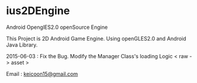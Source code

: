 # ius2DEngine
Android OpenglES2.0 openSource Engine

This Project is 2D Android Game Engine.
Using openGLES2.0 and Android Java Library.

2015-06-03 : Fix the Bug. Modify the Manager Class's loading Logic < raw -> asset >

Email : keicoon15@gmail.com

